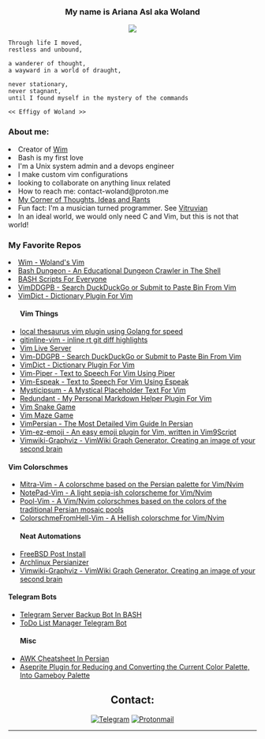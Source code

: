
<div align="center" style="display: inline_block">
   <h3>My name is Ariana Asl aka Woland </h4>
      <img  src="https://github-readme-stats.vercel.app/api?username=wolandark&show_icons=true&theme=tokyonight"/>
</div>

<!--

<div align="center">
   <img src="https://github-readme-stats.vercel.app/api/top-langs/?username=wolandark&layout=donut&theme=tokyonight&exclude_repo=public-dotfiles&hide=python" />

</div>
<h3 align="center">Languages and Tools:</h3>

<p align="center">

<a href="https://www.cprogramming.com/" target="_blank" rel="noreferrer">

   <img src="https://raw.githubusercontent.com/devicons/devicon/master/icons/c/c-original.svg" alt="c" width="40" height="40"/>

</a>

<a href="https://www.w3schools.com/cs/" target="_blank" rel="noreferrer">

   <img src="https://raw.githubusercontent.com/devicons/devicon/master/icons/csharp/csharp-original.svg" alt="csharp" width="40" height="40"/>

</a>

<a href="https://developer.mozilla.org/en-US/docs/Web/JavaScript" target="_blank" rel="noreferrer">

   <img src="https://raw.githubusercontent.com/devicons/devicon/master/icons/javascript/javascript-original.svg" alt="javascript" width="40" height="40"/>

</a>


<a href="https://www.php.net" target="_blank" rel="noreferrer">

   <img src="https://raw.githubusercontent.com/devicons/devicon/master/icons/php/php-original.svg" alt="php" width="40" height="40"/>

</a>




<a href="https://www.gnu.org/software/bash/" target="_blank" rel="noreferrer">
   <img
         src="https://www.vectorlogo.zone/logos/gnu_bash/gnu_bash-icon.svg"
         alt="bash"
         width="40"
         height="40"
         />
</a>
<a href="https://tailwindcss.com/" target="_blank" rel="noreferrer">
   <img
         src="https://www.vectorlogo.zone/logos/tailwindcss/tailwindcss-icon.svg"
         alt="tailwind"
         width="40"
         height="40"
         />
</a>
<a href="https://bulma.io/" target="_blank" rel="noreferrer">
   <img
         src="https://raw.githubusercontent.com/gilbarbara/logos/804dc257b59e144eaca5bc6ffd16949752c6f789/logos/bulma.svg"
         alt="bulma"
         width="40"
         height="40"
         />
</a>
<a href="https://www.docker.com/" target="_blank" rel="noreferrer">
   <img
         src="https://raw.githubusercontent.com/devicons/devicon/master/icons/docker/docker-original-wordmark.svg"
         alt="docker"
         width="40"
         height="40"
         />
</a>
<a href="https://git-scm.com/" target="_blank" rel="noreferrer">
   <img
         src="https://www.vectorlogo.zone/logos/git-scm/git-scm-icon.svg"
         alt="git"
         width="40"
         height="40"
         />
</a>
<a href="https://www.linux.org/" target="_blank" rel="noreferrer">
   <img
         src="https://raw.githubusercontent.com/devicons/devicon/master/icons/linux/linux-original.svg"
         alt="linux"
         width="40"
         height="40"
         />
</a>
<p align="center"> <a href="https://www.perl.org/" target="_blank" rel="noreferrer"> <img src="https://api.iconify.design/logos-perl.svg" alt="perl" width="40" height="40"/> </a> </p>
</p>

-->

```
Through life I moved,
restless and unbound,

a wanderer of thought,
a wayward in a world of draught,

never stationary, 
never stagnant, 
until I found myself in the mystery of the commands

<< Effigy of Woland >> 
```

<div>
   <h3> About me: </h3>
   <li>Creator of <a href="https://github.com/wolandark/wim">Wim</a></li>
   <li>Bash is my first love</li>
   <li>I'm a Unix system admin and a devops engineer </li>
   <li>I make custom vim configurations
      <li> looking to collaborate on anything linux related</li>
      <li>How to reach me: contact-woland@proton.me</li>
      <li><a href="https://wolandark.github.io">My Corner of Thoughts, Ideas and Rants</a></li>
      <li>Fun fact: I'm a musician turned programmer. See <a href="https://woland.tilde.team/vitruvian/">Vitruvian</a></li>
   <li>In an ideal world, we would only need C and Vim, but this is not that world!</li>
</div>

<div>
   <h3>My Favorite Repos</h3>
   <li><a href="https://github.com/wolandark/wim">Wim - Woland's Vim</a></li>
   <li><a href="https://github.com/wolandark/bash-dungeon">Bash Dungeon - An Educational Dungeon Crawler in The Shell</a></li>
   <li><a href="https://github.com/wolandark/BASH_Scripts_For_Everyone">BASH Scripts For Everyone</a></li>
   <li><a href="https://github.com/wolandark/vim-ddgpb">VimDDGPB - Search DuckDuckGo or Submit to Paste Bin From Vim </a></li>
   <li><a href="https://github.com/wolandark/vimdict">VimDict - Dictionary Plugin For Vim</a></li>
   <ul>
      <h4>Vim Things</h4>
      <li><a href="https://github.com/wolandark/mthesaur-vim"> local thesaurus vim plugin using Golang for speed </a></li>
      <li><a href="https://github.com/wolandark/gitinline-vim/tree/master"> gitinline-vim - inline rt git diff highlights </a></li>
      <li><a href="https://github.com/wolandark/vim-live-server">Vim Live Server</a></li>
      <li><a href="https://github.com/wolandark/vim-ddgpb">Vim-DDGPB - Search DuckDuckGo or Submit to Paste Bin From Vim </a></li>
      <li><a href="https://github.com/wolandark/vimdict">VimDict - Dictionary Plugin For Vim</a></li>
      <li><a href="https://github.com/wolandark/vim-piper">Vim-Piper - Text to Speech For Vim Using Piper</a></li>
      <li><a href="https://github.com/wolandark/vim-espeak">Vim-Espeak - Text to Speech For Vim Using Espeak</a></li>
      <li><a href="https://github.com/wolandark/mysticpsum">Mysticipsum - A Mystical Placeholder Text For Vim </a></li>
      <li><a href="https://github.com/wolandark/redundant">Redundant - My Personal Markdown Helper Plugin For Vim</a></li>
      <li><a href="https://wolandark.github.io/vimsnake/">Vim Snake Game</a></li>
      <li><a href="https://wolandark.github.io/VimMaze/">Vim Maze Game</a></li>
      <li><a href="https://vimpersian.github.io">VimPersian - The Most Detailed Vim Guide In Persian</a></li>
      <li><a href="https://github.com/wolandark/vim-ez-emoji">Vim-ez-emoji - An easy emoji plugin for Vim, written in Vim9Script</a></li>
      <li><a href="https://github.com/wolandark/Vimwiki-Graphviz">Vimwiki-Graphviz - VimWiki Graph Generator. Creating an image of your second brain</a></li>
   </ul>
   <h4>Vim Colorschmes</h4>
   <ul>
      <li><a href="https://github.com/wolandark/Mitra-Vim">Mitra-Vim - A colorschme based on the Persian palette for Vim/Nvim</a></li>
      <li><a href="https://github.com/wolandark/NotePad-Vim">NotePad-Vim - A light sepia-ish colorscheme for Vim/Nvim</a></li>
      <li><a href="https://github.com/wolandark/Pool-Vim">Pool-Vim - A Vim/Nvim colorschmes based on the colors of the traditional Persian mosaic pools</a></li>
      <li><a href="https://github.com/wolandark/ColorschemeFromHell-Vim">ColorschmeFromHell-Vim - A Hellish colorschme for Vim/Nvim</a></li>


   </ul>

   <ul>
      <h4>Neat Automations</h4>
      <li><a href="https://github.com/wolandark/FreeBSD_Post_Install">FreeBSD Post Install</a></li>
      <li><a href="https://github.com/wolandark/Arch-Persianizer">Archlinux Persianizer</a></li>
      <li><a href="https://github.com/wolandark/Vimwiki-Graphviz">Vimwiki-Graphviz - VimWiki Graph Generator. Creating an image of your second brain</a></li>
   </ul>
   <h4>Telegram Bots</h4>
   <ul><li><a href="https://github.com/wolandark/TSBB">Telegram Server Backup Bot In BASH</a></li>
      <li><a href="https://github.com/wolandark/Dew-It">ToDo List Manager Telegram Bot</a></li>
   </ul>
   <ul>
      <h4>Misc</h4>
      <li><a href="https://wolandark.github.io/awk-cheatsheet-farsi/">AWK Cheatsheet In Persian</a></li>
      <li><a href="https://github.com/wolandark/Aseprite_GBStudio_Color_Converter_">Aseprite Plugin for Reducing and Converting the Current Color Palette, Into Gameboy Palette </a></li>
   </ul>
</div>

<h2 align="center">Contact:</h2>
<div align="center">

   [![Telegram](https://img.shields.io/badge/Telegram-2CA5E0?style=for-the-badge&logo=telegram&logoColor=white)](https://t.me/wolandarkside)
   [![Protonmail](https://img.shields.io/badge/ProtonMail-8B89CC?style=for-the-badge&logo=protonmail&logoColor=white)](mailto:contact-woland@proton.me)

   <hr>
</div>

